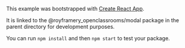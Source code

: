 This example was bootstrapped with [Create React App](https://github.com/facebook/create-react-app).

It is linked to the @royframery_openclassrooms/modal package in the parent directory for development purposes.

You can run `npm install` and then `npm start` to test your package.
